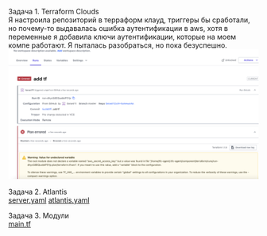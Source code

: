 Задача 1. Terraform Clouds  
Я настроила репозиторий в терраформ клауд, триггеры бы сработали, но почему-то выдавалась ошибка аутентификации в aws, хотя в переменные я добавила ключи аутентификации, которые на моем компе работают. Я пыталась разобраться, но пока безуспешно.  
![screenshot](src/terrclouds.png)  

Задача 2. Atlantis  
[server.yaml](https://github.com/lianast11/devops-netology/blob/main/terraform/command_work/server.yaml) [atlantis.yaml](https://github.com/lianast11/devops-netology/blob/main/terraform/command_work/atlantis.yaml)  

Задача 3. Модули  
[main.tf](https://github.com/lianast11/devops-netology/blob/main/terraform/command_work/main.tf)  

